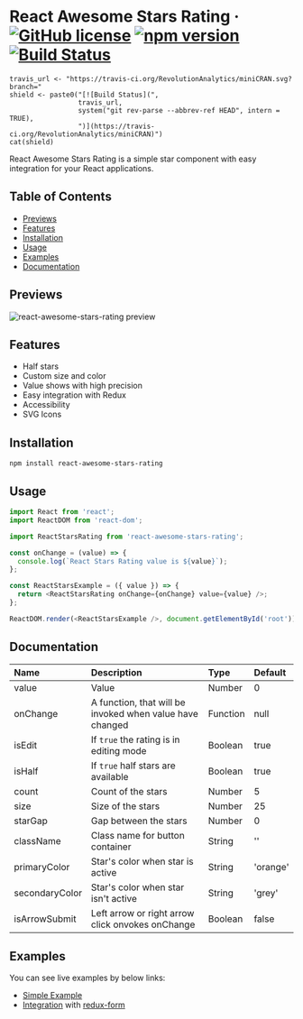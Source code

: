 # React Awesome Stars Rating &middot; [![GitHub license](https://img.shields.io/badge/license-MIT-blue.svg)](https://github.com/fedoryakubovich/react-awesome-stars-rating/blob/master/LICENSE) [![npm version](https://img.shields.io/npm/v/react-awesome-stars-rating.svg?style=flat)](https://www.npmjs.com/package/react-awesome-stars-rating) [![Build Status](https://img.shields.io/travis/fedoryakubovich/react-awesome-stars-rating/release/v0.1.8.svg)](https://travis-ci.org/)

```{r, echo=FALSE, eval=TRUE, results="asis"}
travis_url <- "https://travis-ci.org/RevolutionAnalytics/miniCRAN.svg?branch="
shield <- paste0("[![Build Status](",
                 travis_url,
                 system("git rev-parse --abbrev-ref HEAD", intern = TRUE),
                 ")](https://travis-ci.org/RevolutionAnalytics/miniCRAN)")
cat(shield)
```

React Awesome Stars Rating is a simple star component with easy integration for your React applications.

## Table of Contents

- [Previews](#previews)
- [Features](#features)
- [Installation](#installation)
- [Usage](#usage)
- [Examples](#examples)
- [Documentation](#documentation)

## Previews

![react-awesome-stars-rating preview](https://github.com/fedoryakubovich/react-awesome-stars-rating/blob/release/v0.1.8/images/gifs/react-awesome-stars-rating.gif)

## Features

- Half stars
- Custom size and color
- Value shows with high precision
- Easy integration with Redux
- Accessibility
- SVG Icons

## Installation

`npm install react-awesome-stars-rating`

## Usage

```javascript
import React from 'react';
import ReactDOM from 'react-dom';

import ReactStarsRating from 'react-awesome-stars-rating';

const onChange = (value) => {
  console.log(`React Stars Rating value is ${value}`);
};

const ReactStarsExample = ({ value }) => {
  return <ReactStarsRating onChange={onChange} value={value} />;
};

ReactDOM.render(<ReactStarsExample />, document.getElementById('root'));
```

## Documentation

| Name           | Description                                              | Type     | Default  |
| :------------- | :------------------------------------------------------- | :------- | :------- |
| value          | Value                                                    | Number   | 0        |
| onChange       | A function, that will be invoked when value have changed | Function | null     |
| isEdit         | If `true` the rating is in editing mode                  | Boolean  | true     |
| isHalf         | If `true` half stars are available                       | Boolean  | true     |
| count          | Count of the stars                                       | Number   | 5        |
| size           | Size of the stars                                        | Number   | 25       |
| starGap        | Gap between the stars                                    | Number   | 0        |
| className      | Class name for button container                          | String   | ''       |
| primaryColor   | Star's color when star is active                         | String   | 'orange' |
| secondaryColor | Star's color when star isn't active                      | String   | 'grey'   |
| isArrowSubmit  | Left arrow or right arrow click onvokes onChange         | Boolean  | false    |

## Examples

You can see live examples by below links:

- [Simple Example](https://repl.it/@fedoryakubovich/React-Awesome-Stars-Rating-Simple-Example)
- [Integration](https://repl.it/@fedoryakubovich/React-Awesome-Stars-Rating-Redux-Form-Example) with [redux-form](https://github.com/erikras/redux-form)
